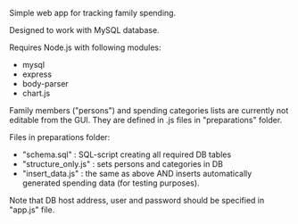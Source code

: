 Simple web app for tracking family spending.

Designed to work with MySQL database.

Requires Node.js with following  modules:
- mysql
- express
- body-parser
- chart.js

Family members ("persons") and spending categories lists are currently not editable from the GUI. They are defined in .js files in "preparations" folder.

Files in preparations folder:
- "schema.sql" : SQL-script creating all required DB tables
- "structure_only.js" : sets persons and categories in DB
- "insert_data.js" : the same as above AND inserts automatically generated spending data (for testing purposes).

Note that DB host address, user and password should be specified in "app.js" file.